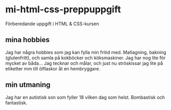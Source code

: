 # mi-html-css-preppuppgift
Förberedande uppgift i HTML &amp; CSS-kursen

## mina hobbies
Jag har några hobbies som jag kan fylla min fritid med. Matlagning, bakning (glutenfritt), och samla på kokböcker och köksmaskiner. Jag har nog lite för mycket av båda... 
Jag tecknar och målar, och just nu ströskissar jag lite på etiketter mm till ölflaskor åt en hembryggare. 

## min utmaning
Jag har en autistisk son som fyller 18 vilken dag som helst. Bombastisk och fantastisk.